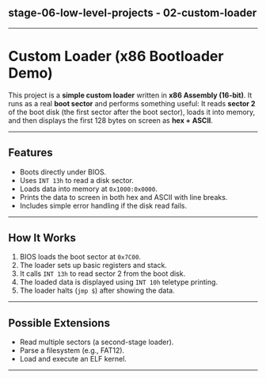 ## stage-06-low-level-projects - 02-custom-loader
---

# Custom Loader (x86 Bootloader Demo)

This project is a **simple custom loader** written in **x86 Assembly (16-bit)**.
It runs as a real **boot sector** and performs something useful:
It reads **sector 2** of the boot disk (the first sector after the boot sector), loads it into memory, and then displays the first 128 bytes on screen as **hex + ASCII**.

---

## Features

* Boots directly under BIOS.
* Uses `INT 13h` to read a disk sector.
* Loads data into memory at `0x1000:0x0000`.
* Prints the data to screen in both hex and ASCII with line breaks.
* Includes simple error handling if the disk read fails.

---

## How It Works

1. BIOS loads the boot sector at `0x7C00`.
2. The loader sets up basic registers and stack.
3. It calls `INT 13h` to read sector 2 from the boot disk.
4. The loaded data is displayed using `INT 10h` teletype printing.
5. The loader halts (`jmp $`) after showing the data.

---

## Possible Extensions

* Read multiple sectors (a second-stage loader).
* Parse a filesystem (e.g., FAT12).
* Load and execute an ELF kernel.

---
